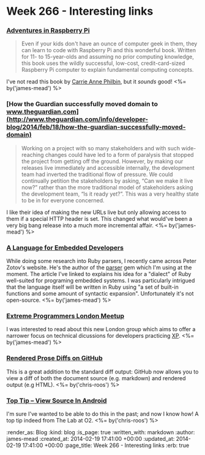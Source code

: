 Week 266 - Interesting links
============================

### [Adventures in Raspberry Pi](http://swag.raspberrypi.org/collections/frontpage/products/adventures-in-raspberry-pi)

> Even if your kids don't have an ounce of computer geek in them, they can learn to code with Raspberry Pi and this wonderful book. Written for 11- to 15-year-olds and assuming no prior computing knowledge, this book uses the wildly successful, low-cost, credit-card-sized Raspberry Pi computer to explain fundamental computing concepts.

I've not read this book by [Carrie Anne Philbin](https://twitter.com/MissPhilbin), but it _sounds_ good! <%= by('james-mead') %>

### [How the Guardian successfully moved domain to www.theguardian.com](http://www.theguardian.com/info/developer-blog/2014/feb/18/how-the-guardian-successfully-moved-domain)

> Working on a project with so many stakeholders and with such wide-reaching changes could have led to a form of paralysis that stopped the project from getting off the ground. However, by making our releases live immediately and accessible internally, the development team had inverted the traditional flow of pressure. We could continually petition the stakeholders by asking, “Can we make it live now?” rather than the more traditional model of stakeholders asking the development team, “Is it ready yet?”. This was a very healthy state to be in for everyone concerned.

I like their idea of making the new URLs live but only allowing access to them if a special HTTP header is set. This changed what would've been a very big bang release into a much more incremental affair. <%= by('james-mead') %>

### [A Language for Embedded Developers](http://whitequark.org/blog/2012/12/06/a-language-for-embedded-developers/)

While doing some research into Ruby parsers, I recently came across Peter Zotov's website. He's the author of the [parser](https://github.com/whitequark/parser) gem which I'm using at the moment. The article I've linked to explains his idea for a "dialect" of Ruby well-suited for programing embedded systems. I was particularly intrigued that the language itself will be written in Ruby using "a set of built-in functions and some amount of syntactic expansion". Unfortunately it's not open-source. <%= by('james-mead') %>

### [Extreme Programmers London Meetup](http://www.meetup.com/Extreme-Programmers-London/)

I was interested to read about this new London group which aims to offer a narrower focus on technical dicussions for developers practicing [XP](http://www.extremeprogramming.org/). <%= by('james-mead') %>

### [Rendered Prose Diffs on GitHub](https://github.com/blog/1784-rendered-prose-diffs)

This is a great addition to the standard diff output: GitHub now allows you to view a diff of both the document source (e.g. markdown) and rendered output (e.g HTML). <%= by('chris-roos') %>

### [Top Tip – View Source In Android](https://thelab.o2.com/2014/02/top-tip-view-source-in-android/)

I'm sure I've wanted to be able to do this in the past; and now I know how! A top tip indeed from The Lab at O2. <%= by('chris-roos') %>


:render_as: Blog
:kind: blog
:is_page: true
:written_with: markdown
:author: james-mead
:created_at: 2014-02-19 17:41:00 +00:00
:updated_at: 2014-02-19 17:41:00 +00:00
:page_title: Week 266 - Interesting links
:erb: true
